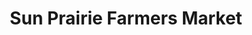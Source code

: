 ---
title: "Sun Prairie Farmers Market"
url: /sun-prairie/sun-prairie-farmers-market/
shop: farm
---